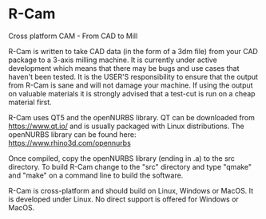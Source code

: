 # R-Cam
Cross platform CAM - From CAD to Mill

R-Cam is written to take CAD data (in the form of a 3dm file) from your CAD package to a 3-axis milling machine. It is currently under active development which means that there may be bugs and use cases that haven't been tested. It is the USER'S responsibility to ensure that the output from R-Cam is sane and will not damage your machine. If using the output on valuable materials it is strongly advised that a test-cut is run on a cheap material first.

R-Cam uses QT5 and the openNURBS library. QT can be downloaded from https://www.qt.io/ and is usually packaged with Linux distributions. The openNURBS library can be found here: https://www.rhino3d.com/opennurbs

Once compiled, copy the openNURBS library (ending in .a) to the src directory. To build R-Cam change to the "src" directory and type "qmake" and "make" on a command line to build the software.

R-Cam is cross-platform and should build on Linux, Windows or MacOS. It is developed under Linux. No direct support is offered for Windows or MacOS.
